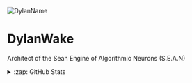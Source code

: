 ![DylanName](https://github.com/DylanWake/DylanWake/blob/master/title.png)

# DylanWake

Architect of the Sean Engine of Algorithmic Neurons (S.E.A.N) 

<details>
  <summary>:zap: GitHub Stats</summary>

  <img align="left" alt="Dylan's GitHub Stats" src="https://github-readme-stats.codestackr.vercel.app/api?username=DylanWake&show_icons=true&hide_border=true" />

</details>